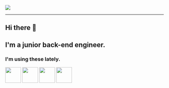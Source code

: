 ![](https://github-readme-stats.vercel.app/api?username=uta-mori?count_private=true&hide=stars&show_icons=true&theme=vue)

---


## Hi there 👋



## I'm a junior back-end engineer.

### I'm using these lately. 

<img src="https://cdn.svgporn.com/logos/gopher.svg" width="50px">  <img src="https://cdn.svgporn.com/logos/javascript.svg" width="50px">  <img src="https://cdn.svgporn.com/logos/vue.svg" width="50px">  <img src="https://cdn.svgporn.com/logos/visual-studio-code.svg" width="50px">




<!--
**uta-mori/uta-mori** is a ✨ _special_ ✨ repository because its `README.md` (this file) appears on your GitHub profile.

Here are some ideas to get you started:

- 🔭 I’m currently working on ...
- 🌱 I’m currently learning ...
- 👯 I’m looking to collaborate on ...
- 🤔 I’m looking for help with ...
- 💬 Ask me about ...
- 📫 How to reach me: ...
- 😄 Pronouns: ...
- ⚡ Fun fact: ...
-->
